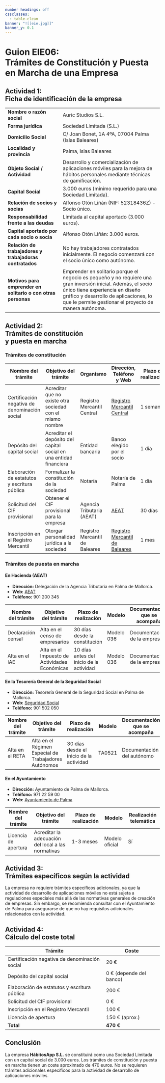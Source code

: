 ```yaml
---
number headings: off
cssclasses:
  - table-clean
banner: "![[eie.jpg]]"
banner_y: 0.1
---
```


# **Guion EIE06:** <br>Trámites de Constitución y Puesta en Marcha de una Empresa

## **Actividad 1:** <br>Ficha de identificación de la empresa

|                            |                                                               |
|----------------------------------------|---------------------------------------------------------------------------------|
| **Nombre o razón social**              | Auric Studios S.L.                                                                 |
| **Forma jurídica**                     | Sociedad Limitada (S.L.)                                                        |
| **Domicilio Social**                   | C/ Joan Bonet, 1A 4ºA, 07004 Palma (Islas Baleares)                             |
| **Localidad y provincia**              | Palma, Islas Baleares                                                           |
| **Objeto Social / Actividad**          | Desarrollo y comercialización de aplicaciones móviles para la mejora de hábitos personales mediante técnicas de gamificación. |
| **Capital Social**                     | 3.000 euros (mínimo requerido para una Sociedad Limitada).                      |
| **Relación de socios y socias**        | Alfonso Otón Liñán (NIF: 52318436Z) - Socio único.                              |
| **Responsabilidad frente a las deudas**| Limitada al capital aportado (3.000 euros).                                     |
| **Capital aportado por cada socio o socia** | Alfonso Otón Liñán: 3.000 euros.                                           |
| **Relación de trabajadores y trabajadoras contratados** | No hay trabajadores contratados inicialmente. El negocio comenzará con el socio único como autónomo. |
| **Motivos para emprender en solitario o con otras personas** | Emprender en solitario porque el negocio es pequeño y no requiere una gran inversión inicial. Además, el socio único tiene experiencia en diseño gráfico y desarrollo de aplicaciones, lo que le permite gestionar el proyecto de manera autónoma. |

## **Actividad 2:** <br>Trámites de constitución <br>y puesta en marcha

### **Trámites de constitución**

| Nombre del trámite | Objetivo del trámite | Organismo | Dirección, Teléfono y Web | Plazo de realización | Modelo | Realización telemática | Coste |
|--------------------|----------------------|-----------|---------------------------|----------------------|--------|------------------------|-------|
| Certificación negativa de denominación social | Acreditar que no existe otra sociedad con el mismo nombre | Registro Mercantil Central | [Registro Mercantil Central](https://www.registradores.org) | 1 semana | Modelo oficial | Sí | 20 € |
| Depósito del capital social | Acreditar el depósito del capital social en una entidad financiera | Entidad bancaria | Banco elegido por el socio | 1 día | Certificado bancario | No | 0 € (depende del banco) |
| Elaboración de estatutos y escritura pública | Formalizar la constitución de la sociedad | Notaría | Notaría de Palma | 1 día | Modelo notarial | No | 200 € (aprox.) |
| Solicitud del CIF provisional | Obtener el CIF provisional para la empresa | Agencia Tributaria (AEAT) | [AEAT](https://www.agenciatributaria.es) | 30 días | Modelo 036 | Sí | 0 € |
| Inscripción en el Registro Mercantil | Otorgar personalidad jurídica a la sociedad | Registro Mercantil de Baleares | [Registro Mercantil de Baleares](https://www.registradores.org) | 1 mes | Modelo oficial | Sí | 100 € (aprox.) |

### **Trámites de puesta en marcha**

#### **En Hacienda (AEAT)**

- **Dirección:** Delegación de la Agencia Tributaria en Palma de Mallorca.
- **Web:** [AEAT](https://www.agenciatributaria.es)
- **Teléfono:** 901 200 345

| Nombre del trámite | Objetivo del trámite | Plazo de realización | Modelo | Documentación que se acompaña | Realización telemática |
|--------------------|----------------------|----------------------|--------|------------------------------|------------------------|
| Declaración censal | Alta en el censo de empresarios | 30 días desde la constitución | Modelo 036 | Documentación de la empresa | Sí |
| Alta en el IAE | Alta en el Impuesto de Actividades Económicas | 10 días antes del inicio de la actividad | Modelo 036 | Documentación de la empresa | Sí |

#### **En la Tesorería General de la Seguridad Social**

- **Dirección:** Tesorería General de la Seguridad Social en Palma de Mallorca.
- **Web:** [Seguridad Social](https://www.seg-social.es)
- **Teléfono:** 901 502 050

| Nombre del trámite | Objetivo del trámite | Plazo de realización | Modelo | Documentación que se acompaña | Realización telemática |
|--------------------|----------------------|----------------------|--------|------------------------------|------------------------|
| Alta en el RETA | Alta en el Régimen Especial de Trabajadores Autónomos | 30 días desde el inicio de la actividad | TA0521 | Documentación del autónomo | Sí |


#### **En el Ayuntamiento**

- **Dirección:** Ayuntamiento de Palma de Mallorca.
- **Teléfono:** 971 22 59 00
- **Web:** [Ayuntamiento de Palma](https://www.palma.cat)

| Nombre del trámite | Objetivo del trámite | Plazo de realización | Modelo | Realización telemática |
|--------------------|----------------------|----------------------|--------|------------------------|
| Licencia de apertura | Acreditar la adecuación del local a las normativas | 1-3 meses | Modelo oficial | Sí |

## **Actividad 3:** <br>Trámites específicos según la actividad

La empresa no requiere trámites específicos adicionales, ya que la actividad de desarrollo de aplicaciones móviles no está sujeta a regulaciones especiales más allá de las normativas generales de creación de empresas. Sin embargo, se recomienda consultar con el Ayuntamiento de Palma para asegurarse de que no hay requisitos adicionales relacionados con la actividad.

## **Actividad 4:** <br>Cálculo del coste total

| Trámite | Coste |
|---------|-------|
| Certificación negativa de denominación social | 20 € |
| Depósito del capital social | 0 € (depende del banco) |
| Elaboración de estatutos y escritura pública | 200 € |
| Solicitud del CIF provisional | 0 € |
| Inscripción en el Registro Mercantil | 100 € |
| Licencia de apertura | 150 € (aprox.) |
| **Total** | **470 €** |

## Conclusión

La empresa **HábitosApp S.L.** se constituirá como una Sociedad Limitada con un capital social de 3.000 euros. Los trámites de constitución y puesta en marcha tienen un coste aproximado de 470 euros. No se requieren trámites adicionales específicos para la actividad de desarrollo de aplicaciones móviles.
